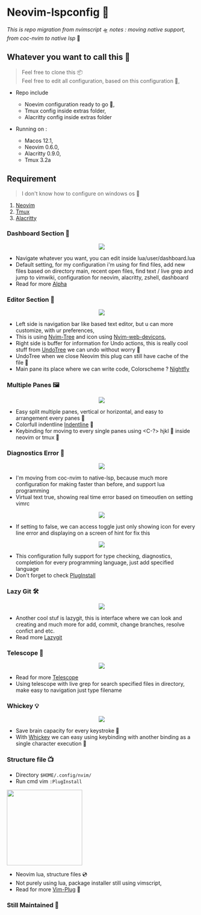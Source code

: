 # Neovim-lspconfig 🐣
*This is repo migration from nvimscript* 🛸
*notes : moving native support, from coc-nvim to native lsp* 🚀
## Whatever you want to call this 🌈
> Feel free to clone this 📦<br>
  Feel free to edit all configuration, based on this configuration 🧛,

* Repo include
  * Noevim configuration ready to go 🐥,
  * Tmux config inside extras folder,
  * Alacritty config inside extras folder

* Running on :
  * Macos 12.1,
  * Neovim 0.6.0,
  * Alacritty 0.9.0,
  * Tmux 3.2a
## Requirement
> I don't know how to configure on windows os 🚧
1. [Neovim](https://github.com/neovim/neovim)
2. [Tmux](https://github.com/tmux/tmux)
3. [Alacritty](https://github.com/alacritty/alacritty)
### Dashboard Section 📠
<p align="center">
  <img src="/sources/1.png"/>
</p>

* Navigate whatever you want, you can edit inside lua/user/dashboard.lua
* Default setting, for my configuration i'm using for find files, add new files based on directory main, recent open files, find text / live grep and jump to vimwiki, configuration for neovim, alacritty, zshell, dashboard
* Read for more [Alpha](https://github.com/goolord/alpha-nvim)
### Editor Section 📡
<p align="center">
  <img src="/sources/5.png"/>
</p>

* Left side is navigation bar like based text editor, but u can more customize, with ur preferences,
* This is using [Nvim-Tree](https://github.com/kyazdani42/nvim-tree.lua) and icon using [Nvim-web-devicons](https://github.com/kyazdani42/nvim-web-devicons),
* Right side is buffer for information for Undo actions, this is really cool stuff from [UndoTree](https://github.com/mbbill/undotree) we can undo without worry 🌲
* UndoTree when we close Neovim this plug can still have cache of the file 💾
* Main pane its place where we can write code, Colorscheme ? [Nightfly](https://github.com/bluz71/vim-nightfly-guicolors)
### Multiple Panes 🖼
<p align="center">
  <img src="/sources/9.png"/>
</p>

* Easy split multiple panes, vertical or horizontal, and easy to arrangement every panes 👯
* Colorfull indentline [Indentline](https://github.com/lukas-reineke/indent-blankline.nvim) 💅
* Keybinding for moving to every single panes using <C-?> hjkl 💯 inside neovim or tmux 🔑
### Diagnostics Error 🔎
<p align="center">
  <img src="/sources/10.png"/>
</p>

* I'm moving from coc-nvim to native-lsp, because much more configuration for making faster than before, and support lua programming
* Virtual text true, showing real time error based on timeoutlen on setting vimrc
<p align="center">
  <img src="/sources/13.png" />
</p>

* If setting to false, we can access toggle just only showing icon for every line error and displaying on a screen of hint for fix this
<p align="center">
  <img src="/sources/6.png" />
</p>

* This configuration fully support for type checking, diagnostics, completion for every programming language, just add specified language
* Don't forget to check [PlugInstall](/vimscript/vim-plug/plug.vim)
### Lazy Git 🛠
<p align="center">
  <img src="/sources/12.png" />
</p>

* Another cool stuf is lazygit, this is interface where we can look and creating and much more for add, commit, change branches, resolve confict and etc.
* Read more [Lazygit](https://github.com/kdheepak/lazygit.nvim)
### Telescope 🔭
<p align="center">
  <img src="/sources/11.png" />
</p>

* Read for more [Telescope](https://github.com/nvim-telescope/telescope.nvim)
* Using telescope with live grep for search specified files in directory, make easy to navigation just type filename
### Whickey 💡
<p align="center">
  <img src="/sources/8.png" />
</p>

* Save brain capacity for every keystroke 🧠
* With [Whickey](https://github.com/folke/which-key.nvim) we can easy using keybinding with another binding as a single character execution 📡
### Structure file 📺
* Directory `$HOME/.config/nvim/`
* Run cmd vim `:PlugInstall`

<p align="left">
  <img src="/sources/15.png" width="200"/>
</p>

* Neovim lua, structure files 💿
* Not purely using lua, package installer still using vimscript,
* Read for more [Vim-Plug](https://github.com/junegunn/vim-plug) 🦖

### Still Maintained 🦄

